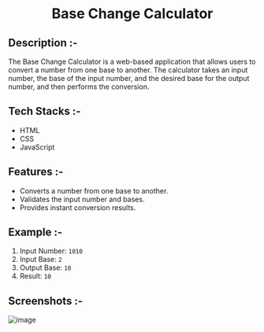 # <p align="center">Base Change Calculator</p>

## Description :-

The Base Change Calculator is a web-based application that allows users to convert a number from one base to another. The calculator takes an input number, the base of the input number, and the desired base for the output number, and then performs the conversion.

## Tech Stacks :-

- HTML
- CSS
- JavaScript

## Features :-

- Converts a number from one base to another.
- Validates the input number and bases.
- Provides instant conversion results.

## Example :-

1. Input Number: `1010`
2. Input Base: `2`
3. Output Base: `10`
4. Result: `10`

## Screenshots :-

![image](https://github.com/Rakesh9100/CalcDiverse/assets/73993775/6d79d2fc-755d-469b-ac47-a1598fcc1bb2)
